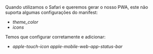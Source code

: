 Quando utilizamos o Safari e queremos gerar o nosso PWA, este não suporta algumas configurações do manifest:

- *theme_color*
- *icons*

Temos que configurar corretamente e adicionar:

- *apple-touch-icon*
  *apple-mobile-web-app-status-bar* 